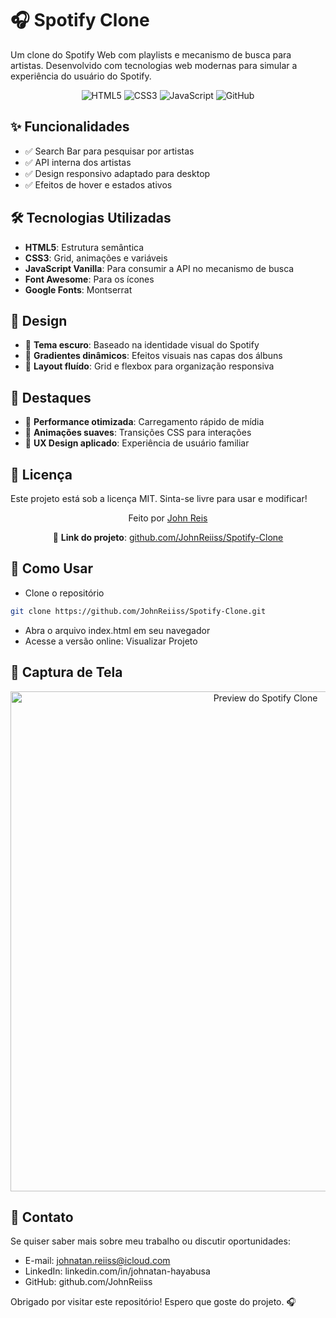 # 🎧 Spotify Clone 

Um clone do Spotify Web com playlists e mecanismo de busca para artistas. Desenvolvido com tecnologias web modernas para simular a experiência do usuário do Spotify.

<div align="center"> 
  <img src="https://img.shields.io/badge/HTML5-E34F26?style=for-the-badge&logo=html5&logoColor=white" alt="HTML5"> 
  <img src="https://img.shields.io/badge/CSS3-1572B6?style=for-the-badge&logo=css3&logoColor=white" alt="CSS3"> 
  <img src="https://img.shields.io/badge/JavaScript-F7DF1E?style=for-the-badge&logo=javascript&logoColor=black" alt="JavaScript">
  <img src="https://img.shields.io/badge/GitHub-100000?style=for-the-badge&logo=github&logoColor=white" alt="GitHub"> 
</div>

## ✨ Funcionalidades
- ✅ Search Bar para pesquisar por artistas
- ✅ API interna dos artistas
- ✅ Design responsivo adaptado para desktop
- ✅ Efeitos de hover e estados ativos

## 🛠️ Tecnologias Utilizadas

- **HTML5**: Estrutura semântica
- **CSS3**: Grid, animações e variáveis
- **JavaScript Vanilla**: Para consumir a API no mecanismo de busca
- **Font Awesome**: Para os ícones
- **Google Fonts**: Montserrat

## 🎨 Design

- 🎨 **Tema escuro**: Baseado na identidade visual do Spotify
- 🔲 **Gradientes dinâmicos**: Efeitos visuais nas capas dos álbuns
- 📐 **Layout fluído**: Grid e flexbox para organização responsiva

## 🌟 Destaques

- 🔹 **Performance otimizada**: Carregamento rápido de mídia
- 🔹 **Animações suaves**: Transições CSS para interações
- 🔹 **UX Design aplicado**: Experiência de usuário familiar

## 📄 Licença

Este projeto está sob a licença MIT. Sinta-se livre para usar e modificar!

<div align="center"> 
  <p>Feito por <a href="https://github.com/JohnReiiss">John Reis</a></p>
  <p>🔗 <strong>Link do projeto</strong>: <a href="https://johnreiiss.github.io/Spotify-Clone/" target="_blank" rel="noopener noreferrer">github.com/JohnReiiss/Spotify-Clone</a></p> 
</div>

## 🚀 Como Usar

- Clone o repositório

```bash
git clone https://github.com/JohnReiiss/Spotify-Clone.git
````
- Abra o arquivo index.html em seu navegador
- Acesse a versão online: Visualizar Projeto

## 📌 Captura de Tela
<div align="center">
  <img src="https://github.com/JohnReiiss/Spotify-Clone/blob/main/preview.jpg" alt="Preview do Spotify Clone" width="800">
</div>

## 📱 Contato
Se quiser saber mais sobre meu trabalho ou discutir oportunidades:

- E-mail: johnatan.reiiss@icloud.com
- LinkedIn: linkedin.com/in/johnatan-hayabusa
- GitHub: github.com/JohnReiiss

Obrigado por visitar este repositório! Espero que goste do projeto. 🎧

